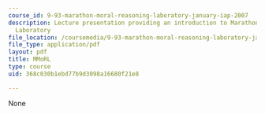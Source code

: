 ```yaml
---
course_id: 9-93-marathon-moral-reasoning-laboratory-january-iap-2007
description: Lecture presentation providing an introduction to Marathon Moral Reasoning
  Laboratory
file_location: /coursemedia/9-93-marathon-moral-reasoning-laboratory-january-iap-2007/368c030b1ebd77b9d3098a16680f21e8_intro_lecture.pdf
file_type: application/pdf
layout: pdf
title: MMoRL
type: course
uid: 368c030b1ebd77b9d3098a16680f21e8

---
```

None